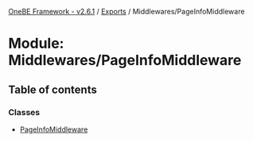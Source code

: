 [OneBE Framework - v2.6.1](../README.md) / [Exports](../modules.md) / Middlewares/PageInfoMiddleware

# Module: Middlewares/PageInfoMiddleware

## Table of contents

### Classes

- [PageInfoMiddleware](../classes/Middlewares_PageInfoMiddleware.PageInfoMiddleware.md)
